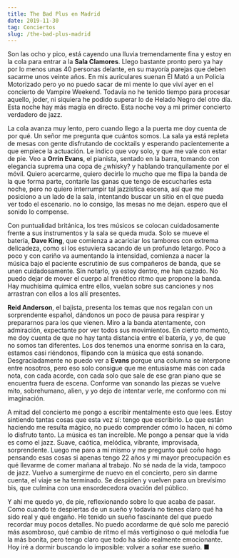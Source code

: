 ```yaml
---
title: The Bad Plus en Madrid
date: 2019-11-30
tag: Conciertos
slug: /the-bad-plus-madrid
---
```


Son las ocho y pico, está cayendo una lluvia tremendamente fina y estoy en la cola para entrar a la **Sala Clamores**. Llego bastante pronto pero ya hay por lo menos unas 40 personas delante, en su mayoría parejas que deben sacarme unos veinte años. En mis auriculares suenan Él Mató a un Policía Motorizado pero yo no puedo sacar de mi mente lo que viví ayer en el concierto de Vampire Weekend. Todavía no he tenido tiempo para procesar aquello, joder, ni siquiera he podido superar lo de Helado Negro del otro día. Esta noche hay más magia en directo. Esta noche voy a mi primer concierto verdadero de jazz.

La cola avanza muy lento, pero cuando llego a la puerta me doy cuenta de por qué. Un señor me pregunta que cuántos somos. La sala ya está repleta de mesas con gente disfrutando de cocktails y esperando pacientemente a que empiece la actuación. Le indico que voy solo, y que me vale con estar de pie. Veo a **Orrin Evans**, el pianista, sentado en la barra, tomando con elegancia suprema una copa de ¿whisky? y hablando tranquilamente por el móvil. Quiero acercarme, quiero decirle lo mucho que me flipa la banda de la que forma parte, contarle las ganas que tengo de escucharles esta noche, pero no quiero interrumpir tal jazzística escena, así que me posiciono a un lado de la sala, intentando buscar un sitio en el que pueda ver todo el escenario. no lo consigo, las mesas no me dejan. espero que el sonido lo compense.

Con puntualidad británica, los tres músicos se colocan cuidadosamente frente a sus instrumentos y la sala se queda muda. Solo se mueve el batería, **Dave King**, que comienza a acariciar los tambores con extrema delicadeza, como si los estuviera sacando de un profundo letargo. Poco a poco y con cariño va aumentando la intensidad, comienza a nacer la música bajo el paciente escrutinio de sus compañeros de banda, que se unen cuidadosamente. Sin notarlo, ya estoy dentro, me han cazado. No puedo dejar de mover el cuerpo al frenético ritmo que propone la banda. Hay muchísima química entre ellos, vuelan sobre sus canciones y nos arrastran con ellos a los allí presentes.

**Reid Anderson**, el bajista, presenta los temas que nos regalan con un sorprendente español, dándonos un poco de pausa para respirar y prepararnos para los que vienen. Miro a la banda atentamente, con admiración, expectante por ver todos sus movimientos. En cierto momento, me doy cuenta de que no hay tanta distancia entre el batería, y yo, de que no somos tan diferentes. Los dos tenemos una enorme sonrisa en la cara, estamos casi riéndonos, flipando con la música que está sonando. Desgraciadamente no puedo ver a **Evans** porque una columna se interpone entre nosotros, pero eso solo consigue que me entusiasme más con cada nota, con cada acorde, con cada solo que sale de ese gran piano que se encuentra fuera de escena. Conforme van sonando las piezas se vuelve mito, sobrehumano, alien, y yo dejo de intentar verle, me conformo con mi imaginación.

A mitad del concierto me pongo a escribir mentalmente esto que lees. Estoy sintiendo tantas cosas que esta vez sí: tengo que escribirlo. Lo que están haciendo me resulta mágico, no puedo comprender cómo lo hacen, ni cómo lo disfruto tanto. La música es tan increíble. Me pongo a pensar que la vida es como el jazz. Suave, caótica, melódica, vibrante, improvisada, sorprendente. Luego me paro a mí mismo y me pregunto qué coño hago pensando esas cosas si apenas tengo 22 años y mi mayor preocupación es qué llevarme de comer mañana al trabajo. No sé nada de la vida, tampoco de jazz. Vuelvo a sumergirme de nuevo en el concierto, pero sin darme cuenta, el viaje se ha terminado. Se despiden y vuelven para un brevísimo bis, que culmina con una ensordecedora ovación del público.

Y ahí me quedo yo, de pie, reflexionando sobre lo que acaba de pasar. Como cuando te despiertas de un sueño y todavía no tienes claro qué ha sido real y qué engaño. He tenido un sueño fascinante del que puedo recordar muy pocos detalles. No puedo acordarme de qué solo me pareció más asombroso, qué cambio de ritmo el más vertiginoso o qué melodía fue la más bonita, pero tengo claro que todo ha sido realmente emocionante. Hoy iré a dormir buscando lo imposible: volver a soñar ese sueño. ■
